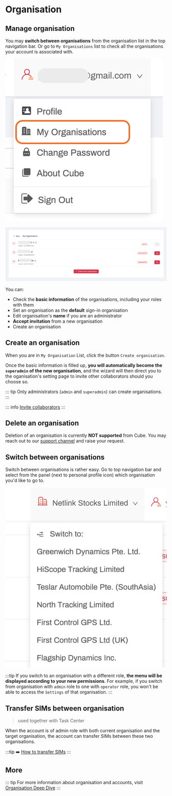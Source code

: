 # Organisation

## Manage organisation
You may **switch between organisations** from the organisation list in the top navigation bar. Or go to `My Organisations` list to check all the organisations your account is associated with.

![toppanel](/toporg.png)


![organisation list](/orgs.png)

You can:
* Check the **basic information** of the organisations, including your roles with them
* Set an organisation as the **default** sign-in organisation
* Edit organisation's **name** if you are an administrator
* **Accept invitation** from a new organisation
* Create an organisation


## Create an organisation
When you are in `My Organisation` List, click the button `Create organisation`.

Once the basic information is filled up, **you will automatically become the `superadmin` of the new organisation**, and the wizard will then direct you to the oganisation's setting page to invite other collaborators should you choose so. 

::: tip 
Only administrators (`admin` and `superadmin`) can create organisations.
:::

::: info 
[Invite collaborators](collaborator)
:::

## Delete an organisation
Deletion of an organisation is currently **NOT supported** from Cube. You may reach out to our [support channel](support) and raise your request.


## Switch between organisations

Switch between organisations is rather easy. Go to top navigation bar and select from the panel (next to personal profile icon) which organisation you'd like to go to.

![switch](/switch.png)

:::tip
If you switch to an organisation with a different role, **the menu will be displayed according to your new permissions**. For example, if you switch from organisation with `admin` role to one with `operator` role, you won't be able to access the `Settings` of that organisation.
:::

## Transfer SIMs between organisation
> used together with Task Center

When the account is of admin role with both current organisation and the target organisation, the account can transfer SIMs between these two organisations. 

:::tip 
➡️ [How to transfer SIMs](/sim/transfer)
:::

## More
::: tip
For more information about organisation and accounts, visit [Organisation Deep Dive](/org/)
:::